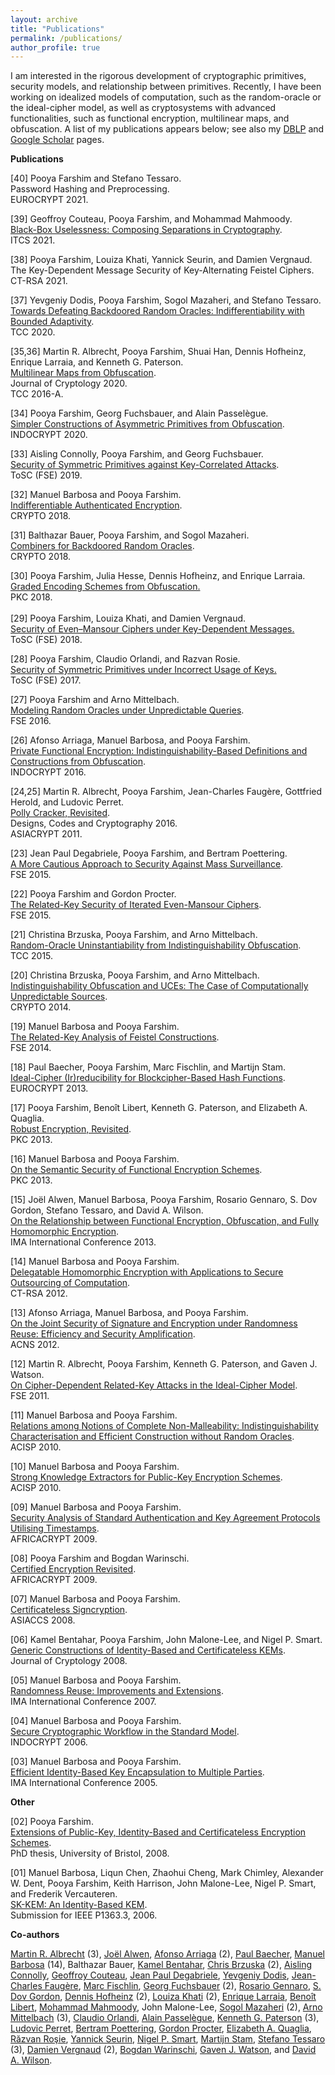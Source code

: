 ```yaml
---
layout: archive
title: "Publications"
permalink: /publications/
author_profile: true
---
```


<p><span >I am interested in the rigorous development of cryptographic primitives, security models, and relationship between primitives. Recently, I have been working on idealized models of computation, such as the random-oracle or the ideal-cipher model, as well as cryptosystems with advanced functionalities, such as functional encryption, multilinear maps, and obfuscation. A list of my publications appears below; see also my <a href="http://www.informatik.uni-trier.de/~ley/db/indices/a-tree/f/Farshim:Pooya.html">DBLP</a> and <a href="http://scholar.google.com/citations?user=w_Pjc6MAAAAJ&amp;hl=en">Google Scholar</a> pages.</span></p>
<p><b>Publications</b></p>
<p>
	[40] Pooya Farshim and Stefano Tessaro.<br>
	Password Hashing and Preprocessing.<br>
	EUROCRYPT 2021.
</p>
<p><span >
	[39] Geoffroy Couteau, Pooya Farshim, and Mohammad Mahmoody.<br>
	<a href="https://eprint.iacr.org/2021/016">Black-Box Uselessness: Composing Separations in Cryptography</a>.<br>
	ITCS 2021.
</span></p>
<p><span >
	[38] Pooya Farshim, Louiza Khati, Yannick Seurin, and Damien Vergnaud.<br>
	The Key-Dependent Message Security of Key-Alternating Feistel Ciphers.<br>
	CT-RSA 2021.
</span></p>
<p><span >
	[37] Yevgeniy Dodis, Pooya Farshim, Sogol Mazaheri, and Stefano Tessaro.<br>
	<a href="https://eprint.iacr.org/2020/1199">Towards Defeating Backdoored Random Oracles: Indifferentiability with Bounded Adaptivity</a>.<br>
	TCC 2020.
</span></p>
<p><span >
	[35,36] Martin R. Albrecht, Pooya Farshim, Shuai Han, Dennis Hofheinz, Enrique Larraia, and Kenneth G. Paterson.</span><br>
	<a href="https://eprint.iacr.org/2015/780">Multilinear Maps from Obfuscation</a>.<br>
	<span >Journal of Cryptology 2020.<br>
	TCC 2016-A.</span></p>
<p><span >[34] Pooya Farshim, Georg Fuchsbauer, and Alain Passelègue.</span><br>
<span ><a href="https://eprint.iacr.org/2018/576">Simpler Constructions of Asymmetric Primitives from Obfuscation</a>.<br>
INDOCRYPT 2020.</span></p>
<p><span >[33] Aisling Connolly, Pooya Farshim, and Georg Fuchsbauer.<br>
<a href="https://eprint.iacr.org/2019/1000">Security of Symmetric Primitives against Key-Correlated Attacks</a>.<br>
ToSC (FSE) 2019.</span></p>
<p><span >[32] Manuel Barbosa and Pooya Farshim.<br>
<a href="https://eprint.iacr.org/2018/547">Indifferentiable Authenticated Encryption</a>.<br>
CRYPTO 2018.</span></p>
<p><span >[31] Balthazar Bauer, Pooya Farshim, and Sogol Mazaheri.</span><br>
<span > <a href="https://eprint.iacr.org/2018/770">Combiners for Backdoored Random Oracles</a>.</span><br>
<span >CRYPTO 2018.</span></p>
<p><span >[30] Pooya Farshim, Julia Hesse, Dennis Hofheinz, and Enrique Larraia.</span><br>
<a class="gsc_a_at" href="https://eprint.iacr.org/2018/011">Graded Encoding Schemes from Obfuscation.</a><span ><br>
PKC 2018.<br>
<br>
[29] Pooya Farshim, Louiza Khati, and Damien Vergnaud.</span><br>
<span > <a class="gsc_a_at" href="https://scholar.google.co.uk/citations?view_op=view_citation&amp;hl=en&amp;user=w_Pjc6MAAAAJ&amp;cstart=20&amp;citation_for_view=w_Pjc6MAAAAJ:w1MjKQ0l0TYC">Security of Even–Mansour Ciphers under Key-Dependent Messages.<br>
</a>ToSC (FSE) 2018.</span></p>
<p><span >[28] Pooya Farshim, Claudio Orlandi, and Razvan Rosie.</span><br>
<span > <a href="http://tosc.iacr.org/index.php/ToSC/article/view/604/545">Security of Symmetric Primitives under Incorrect Usage of Keys.</a></span><br>
<span >ToSC (FSE) 2017.</span></p>
<p><span >[27] Pooya Farshim and Arno Mittelbach.</span><br>
<span > <a href="https://eprint.iacr.org/2016/423.pdf">Modeling Random Oracles under Unpredictable Queries</a>.</span><br>
<span >FSE 2016.</span></p>
<p><span >[26] Afonso Arriaga, Manuel Barbosa, and Pooya Farshim.</span><br>
<span > <a href="http://eprint.iacr.org/2016/018.pdf">Private Functional Encryption: Indistinguishability-Based Definitions and Constructions from Obfuscation</a>.</span><br>
<span >INDOCRYPT 2016.</span></p>
<p><span >[24,25] Martin R. Albrecht, Pooya Farshim, Jean-Charles Faugère, Gottfried Herold, and Ludovic Perret.</span><br>
<span > <a href="http://eprint.iacr.org/2011/289">Polly Cracker, Revisited</a>.</span><br>
<span >Designs, Codes and Cryptography 2016.<br>
ASIACRYPT 2011. </span></p>
<p><span >[23] Jean Paul Degabriele, Pooya Farshim, and Bertram Poettering.</span><br>
<span > <a href="http://eprint.iacr.org/2015/748">A More Cautious Approach to Security Against Mass Surveillance</a>.</span><br>
<span >FSE 2015.</span></p>
<p><span >[22] Pooya Farshim and Gordon Procter.</span><br>
<span > <a href="http://eprint.iacr.org/2014/953">The Related-Key Security of Iterated Even-Mansour Ciphers</a>.</span><br>
<span >FSE 2015.</span></p>
<p><span >[21] Christina Brzuska, Pooya Farshim, and Arno Mittelbach.</span><br>
<span > <a href="http://eprint.iacr.org/2014/867">Random-Oracle Uninstantiability from Indistinguishability Obfuscation</a>.</span><br>
<span >TCC 2015.</span></p>
<p><span >[20] Christina Brzuska, Pooya Farshim, and Arno Mittelbach.</span><br>
<span > <a href="http://eprint.iacr.org/2014/099">Indistinguishability Obfuscation and UCEs: The Case of Computationally Unpredictable Sources</a>.</span><br>
<span >CRYPTO 2014.</span></p>
<p><span >[19] Manuel Barbosa and Pooya Farshim.</span><br>
<span > <a href="http://eprint.iacr.org/2014/093">The Related-Key Analysis of Feistel Constructions</a>.</span><br>
<span >FSE 2014.</span></p>
<p><span >[18] Paul Baecher, Pooya Farshim, Marc Fischlin, and Martijn Stam.</span><br>
<span > <a href="http://eprint.iacr.org/2013/350">Ideal-Cipher (Ir)reducibility for Blockcipher-Based Hash Functions</a>.</span><br>
<span >EUROCRYPT 2013.<br>
</span></p>
<p><span >[17] Pooya Farshim, Benoît Libert, Kenneth G. Paterson, and Elizabeth A. Quaglia.</span><br>
<span > <a href="http://eprint.iacr.org/2012/673">Robust Encryption, Revisited</a>.</span><br>
<span >PKC 2013.</span></p>
<p><span >[16] Manuel Barbosa and Pooya Farshim.</span><br>
<span > <a href="http://eprint.iacr.org/2012/474">On the Semantic Security of Functional Encryption Schemes</a>.</span><br>
<span >PKC 2013.</span></p>
<p><span >[15] Joël Alwen, Manuel Barbosa, Pooya Farshim, Rosario Gennaro, S. Dov Gordon, Stefano Tessaro, and David A. Wilson.</span><br>
<a href="http://link.springer.com/chapter/10.1007/978-3-642-45239-0_5">On the Relationship between Functional Encryption, Obfuscation, and Fully Homomorphic Encryption</a>.<br>
<span >IMA International Conference 2013.</span></p>
<p><span >[14] Manuel Barbosa and Pooya Farshim.</span><br>
<span > <a href="http://eprint.iacr.org/2011/215">Delegatable Homomorphic Encryption with Applications to Secure Outsourcing of Computation</a>.</span><br>
<span >CT-RSA 2012.</span></p>
<p><span >[13] Afonso Arriaga, Manuel Barbosa, and Pooya Farshim.</span><br>
<span > <a href="http://eprint.iacr.org/2012/382">On the Joint Security of Signature and Encryption under Randomness Reuse: Efficiency and Security Amplification</a>.</span><br>
<span >ACNS 2012.</span></p>
<p><span >[12] Martin R. Albrecht, Pooya Farshim, Kenneth G. Paterson, and Gaven J. Watson.</span><br>
<span > <a href="http://eprint.iacr.org/2011/213">On Cipher-Dependent Related-Key Attacks in the Ideal-Cipher Model</a>.</span><br>
<span >FSE 2011.</span></p>
<p><span >[11] Manuel Barbosa and Pooya Farshim.</span><br>
<span > <a href="http://farshim.files.wordpress.com/2011/09/strongcca_full.pdf">Relations among Notions of Complete Non-Malleability: Indistinguishability Characterisation and Efficient Construction without Random Oracles</a>.</span><br>
<span >ACISP 2010.</span></p>
<p><span >[10] Manuel Barbosa and Pooya Farshim.</span><br>
<span > <a href="http://farshim.files.wordpress.com/2011/09/strongextractors_full.pdf">Strong Knowledge Extractors for Public-Key Encryption Schemes</a>.</span><br>
<span >ACISP 2010.</span></p>
<p><span >[09] Manuel Barbosa and Pooya Farshim.</span><br>
<span > <a href="http://farshim.files.wordpress.com/2011/09/ts.pdf">Security Analysis of Standard Authentication and Key Agreement Protocols Utilising Timestamps</a>.</span><br>
<span >AFRICACRYPT 2009.</span></p>
<p><span >[08] Pooya Farshim and Bogdan Warinschi.</span><br>
<span > <a href="http://farshim.files.wordpress.com/2011/09/newcl.pdf">Certified Encryption Revisited</a>.</span><br>
<span >AFRICACRYPT 2009.</span></p>
<p><span >[07] Manuel Barbosa and Pooya Farshim.</span><br>
<span > <a href="http://eprint.iacr.org/2008/143">Certificateless Signcryption</a>.</span><br>
<span >ASIACCS 2008.</span></p>
<p><span >[06] Kamel Bentahar, Pooya Farshim, John Malone-Lee, and Nigel P. Smart.</span><br>
<span > <a href="http://eprint.iacr.org/2005/058">Generic Constructions of Identity-Based and Certificateless KEMs</a>.</span><br>
<span > Journal of Cryptology 2008.</span></p>
<p><span >[05] Manuel Barbosa and Pooya Farshim.</span><br>
<span > <a href="http://farshim.files.wordpress.com/2011/09/reuse.pdf">Randomness Reuse: Improvements and Extensions</a>.</span><br>
<span >IMA International Conference 2007.</span></p>
<p><span >[04] Manuel Barbosa and Pooya Farshim.</span><br>
<span > <a href="http://eprint.iacr.org/2006/450">Secure Cryptographic Workflow in the Standard Model</a>.</span><br>
<span >INDOCRYPT 2006.</span></p>
<p><span >[03] Manuel Barbosa and Pooya Farshim.</span><br>
<span > <a href="http://eprint.iacr.org/2005/217">Efficient Identity-Based Key Encapsulation to Multiple Parties</a>.</span><br>
<span >IMA International Conference 2005.</span></p>
<p><span ><strong>Other</strong></span></p>
<p><span >[02] Pooya Farshim.</span><br>
<span > <a title="Pooya Farshim's Thesis" href="http://www.cs.bris.ac.uk/Publications/Papers/2000842.pdf">Extensions of Public-Key, Identity-Based and Certificateless Encryption Schemes</a>.</span><br>
<span > PhD thesis, University of Bristol, 2008.</span></p>
<p><span >[01] Manuel Barbosa, Liqun Chen, Zhaohui Cheng, Mark Chimley, Alexander W. Dent, Pooya Farshim, Keith Harrison, John Malone-Lee, Nigel P. Smart, and Frederik Vercauteren.</span><br>
<span > <a href="http://grouper.ieee.org/groups/1363/IBC/submissions/Barbosa-SK-KEM-2006-06.pdf">SK-KEM: An Identity-Based KEM</a>.</span><br>
<span > Submission for IEEE P1363.3, 2006.</span></p>
<p><span ><strong>Co-authors</strong></span></p>
<p><span ><a href="http://martinralbrecht.wordpress.com">Martin R. Albrecht</a> (3), <a href="http://www.informatik.uni-trier.de/~ley/pers/hd/a/Alwen:Jo=euml=l.html">Joël Alwen</a>, <a href="https://wwwen.uni.lu/snt/people/afonso_delerue_arriaga">Afonso Arriaga</a> (2), <a href="http://www.cdc.informatik.tu-darmstadt.de/~baecher/">Paul Baecher</a>, <a href="http://www3.di.uminho.pt/~mbb/">Manuel Barbosa</a> (14), Balthazar Bauer, <a href="http://scholar.google.co.uk/citations?user=5RPtPhYAAAAJ&amp;hl=en">Kamel Bentahar</a>, <a href="http://chrisbrzuska.de">Chris Brzuska</a> (2), <a href="https://www.di.ens.fr/aisling.connolly/research/">Aisling Connolly</a>, <a href="http://www.geoffroycouteau.fr/">Geoffroy Couteau</a>, <a href="http://www.isg.rhul.ac.uk/~psai074/">Jean Paul Degabriele</a>, <a href="https://cs.nyu.edu/~dodis/">Yevgeniy Dodis</a>, <a href="http://www-calfor.lip6.fr/~jcf/">Jean-Charles Faugère</a>, <a href="http://www.fischlin.de">Marc Fischlin</a>, <a href="https://www.di.ens.fr/~fuchsbau/">Georg Fuchsbauer</a> (2), <a href="http://www-cs.ccny.cuny.edu/~rosario/">Rosario Gennaro</a>, <a href="http://www.cs.columbia.edu/~gordon/">S. Dov Gordon</a>, <a href="https://crypto.iti.kit.edu/hofheinz">Dennis Hofheinz</a> (2), <a href="http://fr.viadeo.com/fr/profile/louiza.khati">Louiza Khati</a> (2), <a href="https://www.cs.bris.ac.uk/home/cseldv/">Enrique Larraia</a>, <a href="https://research.technicolor.com/~BenoitLibert">Benoît Libert</a>, <a href="https://www.cs.virginia.edu/~mohammad/">Mohammad Mahmoody</a>, John Malone-Lee, <a href="http://www.cryptoplexity.informatik.tu-darmstadt.de/members/sogolmazaheri/sogolmazaheri.en.jsp">Sogol Mazaheri</a> (2), <a href="http://www.arno-mittelbach.de">Arno Mittelbach</a> (3), <a href="http://www.cs.au.dk/~orlandi/">Claudio Orlandi</a>, <a href="http://www.di.ens.fr/~passelegue/">Alain Passelègue</a>, <a href="http://www.isg.rhul.ac.uk/~kp/">Kenneth G. Paterson</a> (3), <a href="http://www-polsys.lip6.fr/~perret/">Ludovic Perret</a>, <a href="http://www.foc.rub.de/people/poettering.html.en">Bertram Poettering</a>, <a href="http://scholar.google.co.uk/citations?user=oMbi7_oAAAAJ&amp;hl=en">Gordon Procter</a>, <a href="http://lizquaglia.wordpress.com/‎">Elizabeth A. Quaglia</a>, <a href="https://www.di.ens.fr/RazvanRosie.html.en">Răzvan Roşie</a>, <a href="http://yannickseurin.free.fr/">Yannick Seurin</a>, <a href="http://www.cs.bris.ac.uk/~nigel/">Nigel P. Smart</a>, <a href="http://www.cs.bris.ac.uk/~stam/">Martijn Stam</a>, <a href="http://people.csail.mit.edu/tessaro/">Stefano Tessaro</a> (3), <a href="http://www.di.ens.fr/~vergnaud/">Damien Vergnaud</a> (2), <a href="http://www.cs.bris.ac.uk/~bogdan/">Bogdan Warinschi</a>, <a href="http://www.cs.bris.ac.uk/home/csgww/">Gaven J. Watson</a>, and <a href="http://web.mit.edu/dwilson/www/">David A. Wilson</a>.</span></p>